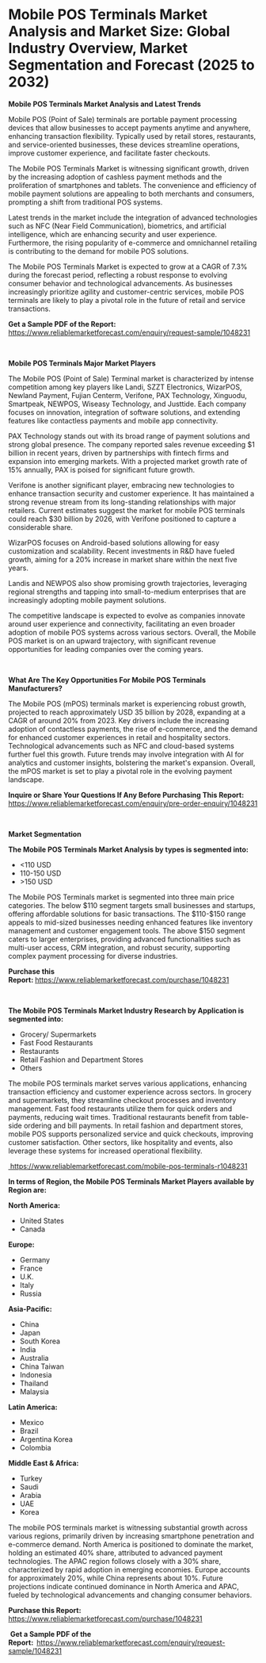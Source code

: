 <p><h1>Mobile POS Terminals Market Analysis and Market Size: Global Industry Overview, Market Segmentation and Forecast (2025 to 2032)</h1></p><p><strong>Mobile POS Terminals Market Analysis and Latest Trends</strong></p>
<p><p>Mobile POS (Point of Sale) terminals are portable payment processing devices that allow businesses to accept payments anytime and anywhere, enhancing transaction flexibility. Typically used by retail stores, restaurants, and service-oriented businesses, these devices streamline operations, improve customer experience, and facilitate faster checkouts. </p><p>The Mobile POS Terminals Market is witnessing significant growth, driven by the increasing adoption of cashless payment methods and the proliferation of smartphones and tablets. The convenience and efficiency of mobile payment solutions are appealing to both merchants and consumers, prompting a shift from traditional POS systems. </p><p>Latest trends in the market include the integration of advanced technologies such as NFC (Near Field Communication), biometrics, and artificial intelligence, which are enhancing security and user experience. Furthermore, the rising popularity of e-commerce and omnichannel retailing is contributing to the demand for mobile POS solutions. </p><p>The Mobile POS Terminals Market is expected to grow at a CAGR of 7.3% during the forecast period, reflecting a robust response to evolving consumer behavior and technological advancements. As businesses increasingly prioritize agility and customer-centric services, mobile POS terminals are likely to play a pivotal role in the future of retail and service transactions.</p></p>
<p><strong>Get a Sample PDF of the Report:&nbsp;</strong> <a href="https://www.reliablemarketforecast.com/enquiry/request-sample/1048231?utm_campaign=2457&utm_medium=2&utm_source=Github&utm_content=ia&utm_term=15042025&utm_id=mobile-pos-terminals">https://www.reliablemarketforecast.com/enquiry/request-sample/1048231</a></p>
<p>&nbsp;</p>
<p><strong>Mobile POS Terminals Major Market Players</strong></p>
<p><p>The Mobile POS (Point of Sale) Terminal market is characterized by intense competition among key players like Landi, SZZT Electronics, WizarPOS, Newland Payment, Fujian Centerm, Verifone, PAX Technology, Xinguodu, Smartpeak, NEWPOS, Wiseasy Technology, and Justtide. Each company focuses on innovation, integration of software solutions, and extending features like contactless payments and mobile app connectivity.</p><p>PAX Technology stands out with its broad range of payment solutions and strong global presence. The company reported sales revenue exceeding $1 billion in recent years, driven by partnerships with fintech firms and expansion into emerging markets. With a projected market growth rate of 15% annually, PAX is poised for significant future growth.</p><p>Verifone is another significant player, embracing new technologies to enhance transaction security and customer experience. It has maintained a strong revenue stream from its long-standing relationships with major retailers. Current estimates suggest the market for mobile POS terminals could reach $30 billion by 2026, with Verifone positioned to capture a considerable share.</p><p>WizarPOS focuses on Android-based solutions allowing for easy customization and scalability. Recent investments in R&D have fueled growth, aiming for a 20% increase in market share within the next five years.</p><p>Landis and NEWPOS also show promising growth trajectories, leveraging regional strengths and tapping into small-to-medium enterprises that are increasingly adopting mobile payment solutions.</p><p>The competitive landscape is expected to evolve as companies innovate around user experience and connectivity, facilitating an even broader adoption of mobile POS systems across various sectors. Overall, the Mobile POS market is on an upward trajectory, with significant revenue opportunities for leading companies over the coming years.</p></p>
<p>&nbsp;</p>
<p><strong>What Are The Key Opportunities For Mobile POS Terminals Manufacturers?</strong></p>
<p><p>The Mobile POS (mPOS) terminals market is experiencing robust growth, projected to reach approximately USD 35 billion by 2028, expanding at a CAGR of around 20% from 2023. Key drivers include the increasing adoption of contactless payments, the rise of e-commerce, and the demand for enhanced customer experiences in retail and hospitality sectors. Technological advancements such as NFC and cloud-based systems further fuel this growth. Future trends may involve integration with AI for analytics and customer insights, bolstering the market's expansion. Overall, the mPOS market is set to play a pivotal role in the evolving payment landscape.</p></p>
<p><strong>Inquire or Share Your Questions If Any Before Purchasing This Report:</strong> <a href="https://www.reliablemarketforecast.com/enquiry/pre-order-enquiry/1048231?utm_campaign=2457&utm_medium=2&utm_source=Github&utm_content=ia&utm_term=15042025&utm_id=mobile-pos-terminals">https://www.reliablemarketforecast.com/enquiry/pre-order-enquiry/1048231</a></p>
<p>&nbsp;</p>
<p><strong>Market Segmentation</strong></p>
<p><strong>The Mobile POS Terminals Market Analysis by types is segmented into:</strong></p>
<p><ul><li><110 USD</li><li>110-150 USD</li><li>>150 USD</li></ul></p>
<p><p>The Mobile POS Terminals market is segmented into three main price categories. The below $110 segment targets small businesses and startups, offering affordable solutions for basic transactions. The $110-$150 range appeals to mid-sized businesses needing enhanced features like inventory management and customer engagement tools. The above $150 segment caters to larger enterprises, providing advanced functionalities such as multi-user access, CRM integration, and robust security, supporting complex payment processing for diverse industries.</p></p>
<p><strong>Purchase this Report:&nbsp;</strong><a href="https://www.reliablemarketforecast.com/purchase/1048231?utm_campaign=2457&utm_medium=2&utm_source=Github&utm_content=ia&utm_term=15042025&utm_id=mobile-pos-terminals">https://www.reliablemarketforecast.com/purchase/1048231</a></p>
<p>&nbsp;</p>
<p><strong>The Mobile POS Terminals Market Industry Research by Application is segmented into:</strong></p>
<p><ul><li>Grocery/ Supermarkets</li><li>Fast Food Restaurants</li><li>Restaurants</li><li>Retail Fashion and Department Stores</li><li>Others</li></ul></p>
<p><p>The mobile POS terminals market serves various applications, enhancing transaction efficiency and customer experience across sectors. In grocery and supermarkets, they streamline checkout processes and inventory management. Fast food restaurants utilize them for quick orders and payments, reducing wait times. Traditional restaurants benefit from table-side ordering and bill payments. In retail fashion and department stores, mobile POS supports personalized service and quick checkouts, improving customer satisfaction. Other sectors, like hospitality and events, also leverage these systems for increased operational flexibility.</p></p>
<p><a href="https://www.reliablemarketforecast.com/mobile-pos-terminals-r1048231?utm_campaign=2457&utm_medium=2&utm_source=Github&utm_content=ia&utm_term=15042025&utm_id=mobile-pos-terminals">&nbsp;https://www.reliablemarketforecast.com/mobile-pos-terminals-r1048231</a></p>
<p><strong>In terms of Region, the Mobile POS Terminals Market Players available by Region are:</strong></p>
<p>
    <p> <strong> North America: </strong>
        <ul>
            <li>United States</li>
            <li>Canada</li>
        </ul>
        </p> 
    <p> <strong> Europe: </strong>
        <ul>
            <li>Germany</li>
            <li>France</li>
            <li>U.K.</li>
            <li>Italy</li>
            <li>Russia</li>
        </ul>
        </p> 
    <p> <strong> Asia-Pacific: </strong>
        <ul>
            <li>China</li>
            <li>Japan</li>
            <li>South Korea</li>
            <li>India</li>
            <li>Australia</li>
            <li>China Taiwan</li>
            <li>Indonesia</li>
            <li>Thailand</li>
            <li>Malaysia</li>
        </ul>
        </p> 
    <p> <strong> Latin America: </strong>
        <ul>
            <li>Mexico</li>
            <li>Brazil</li>
            <li>Argentina Korea</li>
            <li>Colombia</li>
        </ul>
        </p> 
    <p> <strong> Middle East & Africa: </strong>
        <ul>
            <li>Turkey</li>
            <li>Saudi</li>
            <li>Arabia</li>
            <li>UAE</li>
            <li>Korea</li>
        </ul>
    </p>
    </p>
<p><p>The mobile POS terminals market is witnessing substantial growth across various regions, primarily driven by increasing smartphone penetration and e-commerce demand. North America is positioned to dominate the market, holding an estimated 40% share, attributed to advanced payment technologies. The APAC region follows closely with a 30% share, characterized by rapid adoption in emerging economies. Europe accounts for approximately 20%, while China represents about 10%. Future projections indicate continued dominance in North America and APAC, fueled by technological advancements and changing consumer behaviors.</p></p>
<p><strong>Purchase this Report: </strong><a href="https://www.reliablemarketforecast.com/purchase/1048231?utm_campaign=2457&utm_medium=2&utm_source=Github&utm_content=ia&utm_term=15042025&utm_id=mobile-pos-terminals">https://www.reliablemarketforecast.com/purchase/1048231</a></p>
<p>&nbsp;<strong>Get a Sample PDF of the Report:&nbsp;&nbsp;</strong><a href="https://www.reliablemarketforecast.com/enquiry/request-sample/1048231?utm_campaign=2457&utm_medium=2&utm_source=Github&utm_content=ia&utm_term=15042025&utm_id=mobile-pos-terminals">https://www.reliablemarketforecast.com/enquiry/request-sample/1048231</a></p>
<p><strong></strong></p>
<p><p></p><p></p><p></p></p>